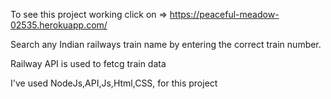 To see this project working click on => https://peaceful-meadow-02535.herokuapp.com/

Search any Indian railways train name by entering the correct train number.

Railway API is used to fetcg train data

I've used NodeJs,API,Js,Html,CSS, for this project
